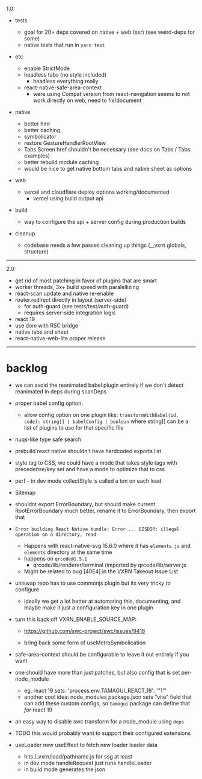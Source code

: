 1.0:

  - tests
    - goal for 20+ deps covered on native + web (ssr) (see weird-deps for some)
    - native tests that run in `yarn test`

  - etc
    - enable StrictMode
    - headless tabs (no style included)
      - headless everything really
    - react-native-safe-area-context
      - were using Compat version from react-navigation seems to not work directly on web, need to fix/document

  - native
    - better hmr
    - better caching
    - symbolicator
    - restore GestureHandlerRootView
    - Tabs.Screen href shouldn't be necessary (see docs on Tabs / Tabs examples)
    - better rebuild module caching
    - would be nice to get native bottom tabs and native sheet as options

  - web
    - vercel and cloudflare deploy options working/documented
      - vercel using build output api

  - build
    - way to configure the api + server config during production builds

  - cleanup
    - codebase needs a few passes cleaning up things (__vxrn globals, structure)

---

2.0:

  - get rid of most patching in favor of plugins that are smart
  - worker threads, 3x+ build speed with paralellizing
  - react-scan update and native re-enable
  - router.redirect directly in layout (server-side)
    - for auth-guard (see tests/test/auth-guard)
    - requires server-side integration logic
  - react 19
  - use dom with RSC bridge
  - native tabs and sheet
  - react-native-web-lite proper release

---

# backlog

- we can avoid the reanimated babel plugin entirely if we don't detect reanimated in deps during scanDeps

- proper babel config option:
  - allow config option on one plugin like: `transformWithBabel(id, code): string[] | babelConfig | boolean` where string[] can be a list of plugins to use for that specific file

- nuqs-like type safe search

- prebuild react native shouldn't have hardcoded exports list

- style tag to CSS, we could have a mode that takes style tags with precedense/key set and have a mode to optimize that to css

- perf - in dev mode collectStyle is called a ton on each load

- Sitemap

- shouldnt export ErrorBoundary, but should make current RootErrorBoundary much better, rename it to ErrorBoundary, then export that

- `Error building React Native bundle: Error ... EISDIR: illegal operation on a directory, read`
  - Happens with react-native-svg 15.6.0 where it has `elements.js` and `elements` directory at the same time
  - happens on `qrcode@1.5.1`
    - qrcode/lib/renderer/terminal (imported by qrcode/lib/server.js
  - Might be related to bug [40E4] in the VXRN Takeout Issue List

- uniswap repo has to use commonjs plugin but its very tricky to configure
  - ideally we get a lot better at automating this, documenting, and maybe make it just a configuration key in one plugin

- turn this back off VXRN_ENABLE_SOURCE_MAP:
  - https://github.com/swc-project/swc/issues/9416

  - bring back some form of useMetroSymbolication
- safe-area-context should be configurable to leave it out entirely if you want

- one should have more than just patches, but also config that is set per-node_module
  - eg, react 19 sets: 'process.env.TAMAGUI_REACT_19': '"1"'
  - another cool idea: node_modules package.json sets "vite" field that can add these custom configs, so `tamagui` package can define that *for* react 19

- an easy way to disable swc transform for a node_module using `deps`

- TODO this would probably want to support their configured extensions

- useLoader new useEffect to fetch new loader loader data
  - hits /_vxrn/load/pathname.js for ssg at least
  - in dev mode handleRequest just runs handleLoader
  - in build mode generates the json
